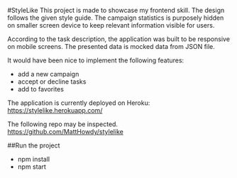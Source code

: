 #StyleLike
This project is made to showcase my frontend skill.
The design follows the given style guide.
The campaign statistics is purposely hidden on smaller screen device to keep relevant information visible for users.

According to the task description, the application was built to be responsive on mobile screens.
The presented data is mocked data from JSON file.

It would have been nice to implement the following features:
- add a new campaign
- accept or decline tasks
- add to favorites

The application is currently deployed on Heroku:
https://stylelike.herokuapp.com/

The following repo may be inspected.
https://github.com/MattHowdy/stylelike

##Run the project
- npm install
- npm start